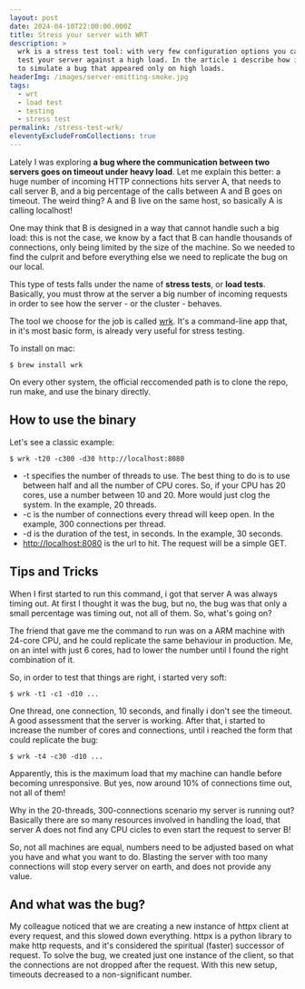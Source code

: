 ```yaml
---
layout: post
date: 2024-04-10T22:00:00.000Z
title: Stress your server with WRT
description: >
  wrk is a stress test tool: with very few configuration options you can stress
  test your server against a high load. In the article i describe how i used it
  to simulate a bug that appeared only on high loads.
headerImg: /images/server-emitting-smoke.jpg
tags:
  - wrt
  - load test
  - testing
  - stress test
permalink: /stress-test-wrk/
eleventyExcludeFromCollections: true
---
```


Lately I was exploring **a bug where the communication between two servers goes on timeout under heavy load**. Let me explain this better: a huge number of incoming HTTP connections hits server A, that needs to call server B, and a big percentage of the calls between A and B goes on timeout. The weird thing? A and B live on the same host, so basically A is calling localhost!

One may think that B is designed in a way that cannot handle such a big load: this is not the case, we know by a fact that B can handle thousands of connections, only being limited by the size of the machine. So we needed to find the culprit and before everything else we need to replicate the bug on our local.

This type of tests falls under the name of **stress tests**, or **load tests**. Basically, you must throw at the server a big number of incoming requests in order to see how the server - or the cluster - behaves.

The tool we choose for the job is called [wrk](https://github.com/wg/wrk "wrk github homepage"). It's a command-line app that, in it's most basic form, is already very useful for stress testing. 

To install on mac: 

```shell
$ brew install wrk
```

On every other system, the official reccomended path is to clone the repo, run make, and use the binary directly. 

## How to use the binary

Let's see a classic example: 

```shell
$ wrk -t20 -c300 -d30 http://localhost:8080
```

* -t specifies the number of threads to use. The best thing to do is to use between half and all the number of CPU cores. So, if your CPU has 20 cores, use a number between 10 and 20. More would just clog the system. In the example, 20 threads.
* -c is the number of connections every thread will keep open. In the example, 300 connections per thread. 
* -d is the duration of the test, in seconds. In the example, 30 seconds. 
* [http://localhost:8080](http://localhost:8080) is the url to hit. The request will be a simple GET. 

## Tips and Tricks

When I first started to run this command, i got that server A was always timing out. At first I thought it was the bug, but no, the bug was that only a small percentage was timing out, not all of them. So, what's going on? 

The friend that gave me the command to run was on a ARM machine with 24-core CPU, and he could replicate the same behaviour in production. Me, on an intel with just 6 cores, had to lower the number until I found the right combination of it. 

So, in order to test that things are right, i started very soft: 

```shell
$ wrk -t1 -c1 -d10 ...
```

One thread, one connection, 10 seconds, and finally i don't see the timeout. A good assessment that the server is working. After that, i started to increase the number of cores and connections, until i reached the form that could replicate the bug: 

```shell
$ wrk -t4 -c30 -d10 ...
```

Apparently, this is the maximum load that my machine can handle before becoming unresponsive. But yes, now around 10% of connections time out, not all of them! 

Why in the 20-threads, 300-connections scenario my server is running out? Basically there are so many resources involved in handling the load, that server A does not find any CPU cicles to even start the request to server B! 

So, not all machines are equal, numbers need to be adjusted based on what you have and what you want to do. Blasting the server with too many connections will stop every server on earth, and does not provide any value. 

## And what was the bug?

My colleague noticed that we are creating a new instance of httpx client at every request, and this slowed down everything. httpx is a python library to make http requests, and it's considered the spiritual (faster) successor of request. To solve the bug, we created just one instance of the client, so that the connections are not dropped after the request. With this new setup, timeouts decreased to a non-significant number. 
